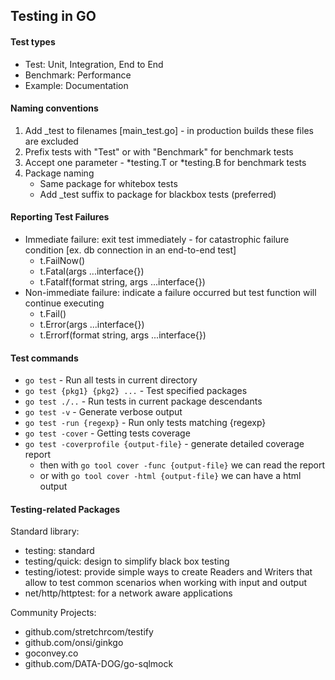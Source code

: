 ## Testing in GO

#### Test types

* Test: Unit, Integration, End to End
* Benchmark: Performance
* Example: Documentation

#### Naming conventions

1. Add _test to filenames [main_test.go] - in production builds these files are excluded
2. Prefix tests with "Test" or with "Benchmark" for benchmark tests
3. Accept one parameter - *testing.T or *testing.B for benchmark tests
4. Package naming
    * Same package for whitebox tests
    * Add _test suffix to package for blackbox tests (preferred)
    
#### Reporting Test Failures

* Immediate failure: exit test immediately - for catastrophic failure condition [ex. db connection in an end-to-end test]
    * t.FailNow()
    * t.Fatal(args ...interface{})
    * t.Fatalf(format string, args ...interface{})
* Non-immediate failure: indicate a failure occurred but test function will continue executing
    * t.Fail()
    * t.Error(args ...interface{})
    * t.Errorf(format string, args ...interface{})

#### Test commands

* `go test` - Run all tests in current directory
* `go test {pkg1} {pkg2} ...` - Test specified packages
* `go test ./..` - Run tests in current package descendants
* `go test -v` - Generate verbose output
* `go test -run {regexp}` - Run only tests matching {regexp}
* `go test -cover` - Getting tests coverage
* `go test -coverprofile {output-file}` - generate detailed coverage report
    * then with `go tool cover -func {output-file}` we can read the report
    * or with `go tool cover -html {output-file}` we can have a html output

#### Testing-related Packages

Standard library:
* testing: standard
* testing/quick: design to simplify black box testing
* testing/iotest: provide simple ways to create Readers and Writers that allow to test common 
scenarios when working with input and output
* net/http/httptest: for a network aware applications

Community Projects:
* github.com/stretchrcom/testify
* github.com/onsi/ginkgo
* goconvey.co
* github.com/DATA-DOG/go-sqlmock

